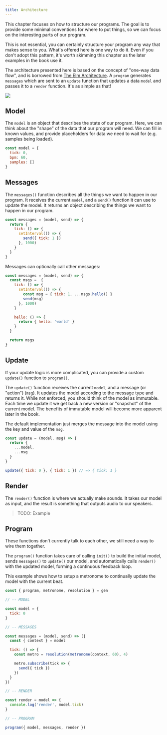 ```yaml
---
title: Architecture
---
```


This chapter focuses on how to structure our programs. The goal is to provide
some minimal conventions for where to put things, so we can focus on the
interesting parts of our program.

This is not essential, you can certainly structure your program any way that
makes sense to you. What's offered here is one way to do it. Even if you don't
adopt this pattern, it's worth skimming this chapter as the later examples in
the book use it.

The architecture presented here is based on the concept of "one-way data flow",
and is borrowed from
[The Elm Architecture](https://guide.elm-lang.org/architecture/). A `program`
generates `messages` which are sent to an `update` function that updates a data
`model` and passes it to a `render` function. It's as simple as that!

![](assets/architecture/one-way-data-flow.svg)

## Model

The `model` is an object that describes the state of our program. Here, we can
think about the "shape" of the data that our program will need. We can fill in
known values, and provide placeholders for data we need to wait for (e.g.
samples being loaded).

```js
const model = {
  tick: 0,
  bpm: 60,
  samples: []
}
```

## Messages

The `messages()` function describes all the things we want to happen in our
program. It receives the current `model`, and a `send()` function it can use to
update the model. It returns an object describing the things we want to happen
in our program.

```js
const messages = (model, send) => {
  return {
    tick: () => {
      setInterval(() => {
        send({ tick: 1 })
      }, 1000)
    }
  }
}
```

Messages can optionally call other messages:

```js
const messages = (model, send) => {
  const msgs =  {
    tick: () => {
      setInterval(() => {
        const msg = { tick: 1, ...msgs.hello() }
        send(msg)
      }, 1000)
    }

    hello: () => {
      return { hello: 'world' }
    }
  }

  return msgs
}
```

## Update

If your update logic is more complicated, you can provide a custom `update()`
function to `program()`.

The `update()` function receives the current `model`, and a message (or
"action") (`msg`). It updates the model according to the message type and
returns it. While not enforced, you should think of the model as immutable. Each
time we update it we get back a new version or "snapshot" of the current model.
The benefits of immutable model will become more apparent later in the book.

The default implementation just merges the message into the model using the key
and value of the `msg`.

```js
const update = (model, msg) => {
  return {
    ...model,
    ...msg
  }
}

update({ tick: 0 }, { tick: 1 }) // => { tick: 1 }
```

## Render

The `render()` function is where we actually make sounds. It takes our model as
input, and the result is something that outputs audio to our speakers.

> TODO: Example

## Program

These functions don't currently talk to each other, we still need a way to wire
them together.

The `program()` function takes care of calling `init()` to build the initial
model, sends `messages()` to `update()` our model, and automatically calls
`render()` with the updated model, forming a continuous feedback loop.

This example shows how to setup a metronome to continually update the model with
the current beat.

```js
const { program, metronome, resolution } = gen

// -- MODEL

const model = {
  tick: 0
}

// -- MESSAGES

const messages = (model, send) => ({
  const { context } = model

  tick: () => {
    const metro = resolution(metronome(context, 60), 4)

    metro.subscribe(tick => {
      send({ tick })
    })
  }
})

// -- RENDER

const render = model => {
  console.log('render', model.tick)
}

// -- PROGRAM

program({ model, messages, render })
```
